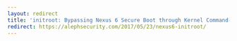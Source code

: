 ```yaml
---
layout: redirect
title: 'initroot: Bypassing Nexus 6 Secure Boot through Kernel Command-line Injection'
redirect: https://alephsecurity.com/2017/05/23/nexus6-initroot/
---
```


